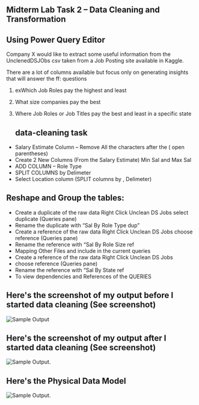 ## Midterm Lab Task 2 – Data Cleaning and Transformation 
## Using Power Query Editor

Company X would like to extract some useful information from the UnclenedDSJObs csv taken
from a Job Posting site available in Kaggle. 

There are a lot of columns available but focus only
on generating insights that will answer the ff: questions

1. exWhich Job Roles pay the highest and least
2. What size companies pay the best
3. Where Job Roles or Job Titles pay the best and least in a specific state

   ## data-cleaning task
- Salary Estimate Column – Remove All the characters after the ( open
parentheses)
 - Create 2 New Columns (From the Salary Estimate) Min Sal and Max Sal
 - ADD COLUMN – Role Type
 - SPLIT COLUMNS by Delimeter
 - Select Location column (SPLIT columns by , Delimeter)
## Reshape and Group the tables:
- Create a duplicate of the raw data Right Click Unclean DS Jobs select
duplicate (Queries pane)
- Rename the duplicate with “Sal By Role Type dup”
- Create a reference of the raw data Right Click Unclean DS Jobs
choose reference (Queries pane)
- Rename the reference with “Sal By Role Size ref
- Mapping Other Files and include in the current queries
- Create a reference of the raw data Right Click Unclean DS Jobs
- choose reference (Queries pane)
- Rename the reference with “Sal By State ref
- To view dependencies and References of the QUERIES
## Here's the screenshot of my output before I started data cleaning (See screenshot)
![Sample Output](IMAGE/unclean%20data.png)
## Here's the screenshot of my output after I started data cleaning (See screenshot)
![Sample Output ](IMAGE/clean%20data.png).
## Here's the Physical Data Model
![Sample Output ](IMAGE/relationship%20model.png).

